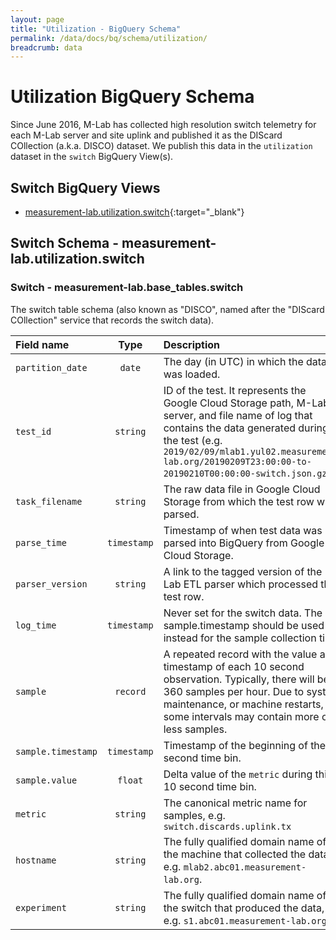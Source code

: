 ```yaml
---
layout: page
title: "Utilization - BigQuery Schema"
permalink: /data/docs/bq/schema/utilization/
breadcrumb: data
---
```


# Utilization BigQuery Schema

Since June 2016, M-Lab has collected high resolution switch telemetry for each M-Lab server and site uplink and published it as the DIScard COllection (a.k.a. DISCO) dataset. We publish this data in the `utilization` dataset in the `switch` BigQuery View(s).

## Switch BigQuery Views

* [measurement-lab.utilization.switch](https://console.cloud.google.com/bigquery?project=measurement-lab&p=measurement-lab&d=utilization&t=switch&page=table){:target="_blank"}

## Switch Schema - measurement-lab.utilization.switch

### Switch - measurement-lab.base_tables.switch

The switch table schema (also known as "DISCO", named after the "DIScard COllection" service that records the switch data).

<div class="table-responsive" markdown="1">

| Field name                                          |     Type     |  Description                                                                                                      |
|:----------------------------------------------------|:------------:|:----------------------------------------------|
| `partition_date`                                    | `date`  |  The day (in UTC) in which the data was loaded. |
| `test_id`                                           |  `string`    |  ID of the test. It represents the Google Cloud Storage path, M-Lab server, and file name of log that contains the data generated during the test (e.g. `2019/02/09/mlab1.yul02.measurement-lab.org/20190209T23:00:00-to-20190210T00:00:00-switch.json.gz`). |
| `task_filename`                                     | `string`     |  The raw data file in Google Cloud Storage from which the test row was parsed. |
| `parse_time`                                        | `timestamp`  |  Timestamp of when test data was parsed into BigQuery from Google Cloud Storage. |
| `parser_version`                                    | `string`     |  A link to the tagged version of the M-Lab ETL parser which processed the test row. |
| `log_time`                                          | `timestamp`  |  Never set for the switch data. The sample.timestamp should be used instead for the sample collection time. |
| `sample`                                            | `record`     |  A repeated record with the value and timestamp of each 10 second observation. Typically, there will be 360 samples per hour. Due to system maintenance, or machine restarts, some intervals may contain more or less samples. |
| `sample.timestamp`                                  | `timestamp`  |  Timestamp of the beginning of the 10 second time bin. |
| `sample.value`                                      | `float`      |  Delta value of the `metric` during this 10 second time bin. |
| `metric`                                            | `string`     |  The canonical metric name for samples, e.g. `switch.discards.uplink.tx` |
| `hostname`                                          | `string`     |  The fully qualified domain name of the machine that collected the data, e.g. `mlab2.abc01.measurement-lab.org`. |
| `experiment`                                        | `string`     |  The fully qualified domain name of the switch that produced the data, e.g. `s1.abc01.measurement-lab.org`. |

</div>
